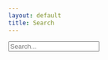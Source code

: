 ```yaml
---
layout: default
title: Search
---
```


<div id="search-container">
    <input type="text" id="search-input" placeholder="Search...">
    <ul id="results-container"></ul>
</div>

<script src="https://unpkg.com/simple-jekyll-search@latest/dest/simple-jekyll-search.min.js"></script>
<script>
    SimpleJekyllSearch({
        searchInput: document.getElementById('search-input'),
        resultsContainer: document.getElementById('results-container'),
        json: '/search.json',
        searchResultTemplate: '<li><a href="{url}">{title}</a></li>',
        noResultsText: 'No results found',
    })
</script>
